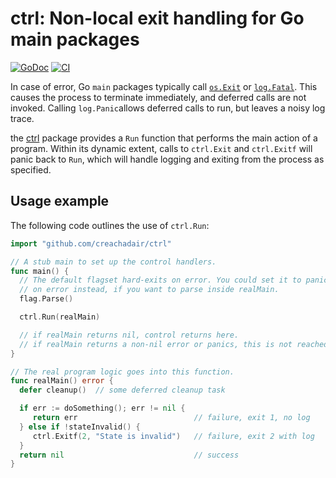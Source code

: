 # ctrl: Non-local exit handling for Go main packages

[![GoDoc](https://img.shields.io/static/v1?label=godoc&message=reference&color=lavender)](https://pkg.go.dev/github.com/creachadair/ctrl)
[![CI](https://github.com/creachadair/ctrl/actions/workflows/go-presubmit.yml/badge.svg?event=push&branch=main)](https://github.com/creachadair/ctrl/actions/workflows/go-presubmit.yml)

In case of error, Go `main` packages typically call [`os.Exit`][osexit] or
[`log.Fatal`][logfatal]. This causes the process to terminate immediately, and
deferred calls are not invoked. Calling `log.Panic`allows deferred calls to
run, but leaves a noisy log trace.

the [ctrl][ctrl] package provides a `Run` function that performs the main
action of a program. Within its dynamic extent, calls to `ctrl.Exit` and
`ctrl.Exitf` will panic back to `Run`, which will handle logging and exiting
from the process as specified.

[osexit]: https://godoc.org/os#Exit
[logfatal]: https://godoc.org/log#Fatal
[ctrl]: https://godoc.org/github.com/creachadair/ctrl

## Usage example

The following code outlines the use of `ctrl.Run`:

```go
import "github.com/creachadair/ctrl"

// A stub main to set up the control handlers.
func main() {
  // The default flagset hard-exits on error. You could set it to panic
  // on error instead, if you want to parse inside realMain.
  flag.Parse()

  ctrl.Run(realMain)

  // if realMain returns nil, control returns here.
  // if realMain returns a non-nil error or panics, this is not reached.
}

// The real program logic goes into this function.
func realMain() error {
  defer cleanup()  // some deferred cleanup task

  if err := doSomething(); err != nil {
     return err                          // failure, exit 1, no log
  } else if !stateInvalid() {
     ctrl.Exitf(2, "State is invalid")   // failure, exit 2 with log
  }
  return nil                             // success
}
```
